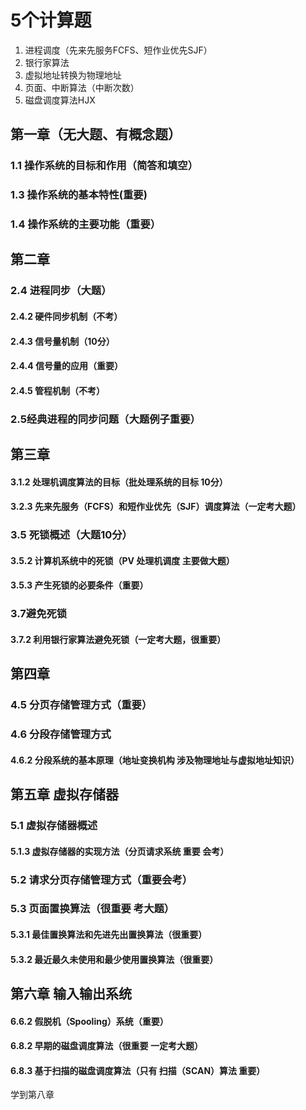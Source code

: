 # 5个计算题

1. 进程调度（先来先服务FCFS、短作业优先SJF）
2. 银行家算法
3. 虚拟地址转换为物理地址
4. 页面、中断算法（中断次数）
5. 磁盘调度算法HJX

## 第一章（无大题、有概念题）

### 1.1 操作系统的目标和作用（简答和填空）

### 1.3 操作系统的基本特性(重要)

### 1.4 操作系统的主要功能（重要）

## 第二章

### 2.4 进程同步（大题）

#### 2.4.2 硬件同步机制（不考）

#### 2.4.3 信号量机制（10分）

#### 2.4.4 信号量的应用（重要）

#### 2.4.5 管程机制（不考）

### 2.5经典进程的同步问题（大题例子重要）

## 第三章

#### 3.1.2 处理机调度算法的目标（批处理系统的目标 10分）

#### 3.2.3 先来先服务（FCFS）和短作业优先（SJF）调度算法（一定考大题）

### 3.5 死锁概述（大题10分）

#### 3.5.2 计算机系统中的死锁（PV 处理机调度 主要做大题）

#### 3.5.3 产生死锁的必要条件（重要）

### 3.7避免死锁

#### 3.7.2 利用银行家算法避免死锁（一定考大题，很重要）

## 第四章

### 4.5 分页存储管理方式（重要）

### 4.6 分段存储管理方式

#### 4.6.2 分段系统的基本原理（地址变换机构 涉及物理地址与虚拟地址知识）

## 第五章 虚拟存储器

### 5.1 虚拟存储器概述

#### 5.1.3 虚拟存储器的实现方法（分页请求系统 重要 会考）

### 5.2 请求分页存储管理方式（重要会考）

### 5.3 页面置换算法（很重要 考大题）

#### 5.3.1 最佳置换算法和先进先出置换算法（很重要）

#### 5.3.2 最近最久未使用和最少使用置换算法（很重要）

## 第六章 输入输出系统

#### 6.6.2 假脱机（Spooling）系统（重要）

#### 6.8.2 早期的磁盘调度算法（很重要 一定考大题）

#### 6.8.3 基于扫描的磁盘调度算法（只有 扫描（SCAN）算法 重要）

学到第八章 
